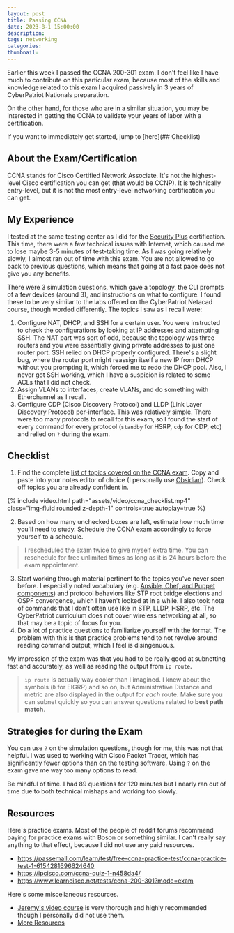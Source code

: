 ```yaml
---
layout: post
title: Passing CCNA 
date: 2023-8-1 15:00:00
description:
tags: networking
categories: 
thumbnail: 
---
```

Earlier this week I passed the CCNA 200-301 exam. I don't feel like I have much to contribute on this particular exam, because most of the skills and knowledge related to this exam I acquired passively in 3 years of CyberPatriot Nationals preparation. 

On the other hand, for those who are in a similar situation, you may be interested in getting the CCNA to validate your years of labor with a certification.

If you want to immediately get started, jump to [here](## Checklist)

## About the Exam/Certification
CCNA stands for Cisco Certified Network Associate. It's not the highest-level Cisco certification you can get (that would be CCNP). It is technically entry-level, but it is not the most entry-level networking certification you can get.

## My Experience
I tested at the same testing center as I did for the [Security Plus](https://medium.com/@taiyu_chen/guaranteed-pass-comptia-security-3bdefee9f319) certification. This time, there were a few technical issues with Internet, which caused me to lose maybe 3-5 minutes of test-taking time. As I was going relatively slowly, I almost ran out of time with this exam. You are not allowed to go back to previous questions, which means that going at a fast pace does not give you any benefits.

There were 3 simulation questions, which gave a topology, the CLI prompts of a few devices (around 3), and instructions on what to configure. I found these to be very similar to the labs offered on the CyberPatriot Netacad course, though worded differently. The topics I saw as I recall were:
1. Configure NAT, DHCP, and SSH for a certain user. You were instructed to check the configurations by looking at IP addresses and attempting SSH. The NAT part was sort of odd, because the topology was three routers and you were essentially giving private addresses to just one router port. SSH relied on DHCP properly configured. There's a slight bug, where the router port might reassign itself a new IP from DHCP without you prompting it, which forced me to redo the DHCP pool. Also, I never got SSH working, which I have a suspicion is related to some ACLs that I did not check.
2. Assign VLANs to interfaces, create VLANs, and do something with Etherchannel as I recall.
3. Configure CDP (Cisco Discovery Protocol) and LLDP (Link Layer Discovery Protocol) per-interface. This was relatively simple. There were too many protocols to recall for this exam, so I found the start of every command for every protocol (`standby` for HSRP, `cdp` for CDP, etc) and relied on `?` during the exam.

## Checklist
1. Find the complete [list of topics covered on the CCNA exam](https://learningnetwork.cisco.com/s/ccna-exam-topics). Copy and paste into your notes editor of choice (I personally use [Obsidian](https://medium.com/@taiyu_chen/using-obsidian-with-google-drive-10beca66bd29)). Check off topics you are already confident in.

{% include video.html path="assets/video/ccna_checklist.mp4" class="img-fluid rounded z-depth-1" controls=true autoplay=true %}

2. Based on how many unchecked boxes are left, estimate how much time you'll need to study. Schedule the CCNA exam accordingly to force yourself to a schedule.
> I rescheduled the exam twice to give myself extra time. You can reschedule for free unlimited times as long as it is 24 hours before the exam appointment.
3. Start working through material pertinent to the topics you've never seen before. I especially noted vocabulary (e.g. [Ansible, Chef, and Puppet components](https://www.9tut.com/puppet-tutorial)) and protocol behaviors like STP root bridge elections and OSPF convergence, which I haven't looked at in a while. I also took note of commands that I don't often use like in STP, LLDP, HSRP, etc. The CyberPatriot curriculum does not cover wireless networking at all, so that may be a topic of focus for you.
4. Do a lot of practice questions to familiarize yourself with the format. The problem with this is that practice problems tend to not revolve around reading command output, which I feel is disingenuous.

My impression of the exam was that you had to be really good at subnetting fast and accurately, as well as reading the output from `ip route`. 
> `ip route` is actually way cooler than I imagined. I knew about the symbols (`D` for EIGRP) and so on, but Administrative Distance and metric are also displayed in the output for *each* route. Make sure you can subnet quickly so you can answer questions related to **best path match**.

## Strategies for during the Exam
You can use `?` on the simulation questions, though for me, this was not that helpful. I was used to working with Cisco Packet Tracer, which has significantly fewer options than on the testing software. Using `?` on the exam gave me way too many options to read.

Be mindful of time. I had 89 questions for 120 minutes but I nearly ran out of time due to both technical mishaps and working too slowly. 

## Resources
Here's practice exams. Most of the people of reddit forums recommend paying for practice exams with Boson or something similar. I can't really say anything to that effect, because I did not use any paid resources.

- https://passemall.com/learn/test/free-ccna-practice-test/ccna-practice-test-1-6154281696624640
- https://ipcisco.com/ccna-quiz-1-n458da4/
- https://www.learncisco.net/tests/ccna-200-301?mode=exam

Here's some miscellaneous resources. 

- [Jeremy's video course](https://www.youtube.com/watch?v=H8W9oMNSuwo&list=PLxbwE86jKRgMpuZuLBivzlM8s2Dk5lXBQ&ab_channel=Jeremy%27sITLab) is very thorough and highly recommended though I personally did not use them. 
- [More Resources](https://www.jeremysitlab.com/ccna-resource)